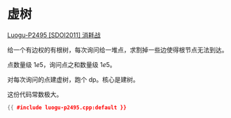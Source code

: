 # 虚树

[Luogu-P2495 \[SDOI2011\] 消耗战](https://www.luogu.com.cn/problem/P2495)

给一个有边权的有根树，每次询问给一堆点，求割掉一些边使得根节点无法到达。

点数量级 $1e5$，询问点之和数量级 $1e5$。

对每次询问的点建虚树，跑个 dp。核心是建树。

这份代码常数极大。

```cpp
{{ #include luogu-p2495.cpp:default }}
```
